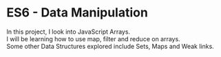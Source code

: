 # ES6 - Data Manipulation

In this project, I look into JavaScript Arrays.  
I will be learning how to use map, filter and reduce on arrays.  
Some other Data Structures explored include Sets, Maps and Weak links.  
